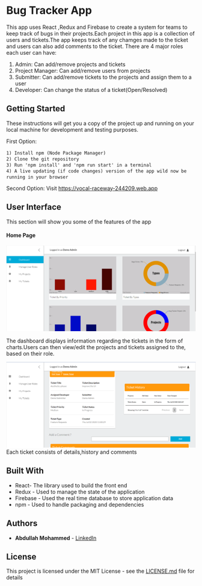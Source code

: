 # Bug Tracker App

This app uses React ,Redux and Firebase to create a system for teams to keep track of 
bugs in their projects.Each project in this app is a collection of 
users and tickets.The app keeps track of any chamges made to the ticket
and users can also add comments to the ticket.
There are 4 major roles each user can have:
1) Admin: Can add/remove projects and tickets
2) Project Manager: Can add/remove users from projects
3) Submitter: Can add/remove tickets to the projects and assign them to a user
4) Developer: Can change the status of a ticket(Open/Resolved)

## Getting Started

These instructions will get you a copy of the project up and running on your local machine for development and testing purposes.

First Option:
```
1) Install npm (Node Package Manager)
2) Clone the git repository
3) Run 'npm install' and 'npm run start' in a terminal
4) A live updating (if code changes) version of the app wild now be running in your browser

```
Second Option:
Visit https://vocal-raceway-244209.web.app

## User Interface 

This section will show you some of the features of the app

#### Home Page
![Home Page](/docs/dash.png)

The dashboard displays information regarding the tickets in the form of charts.Users can then view/edit the projects and tickets assigned to the, based on their role.

![Ticket](/docs/tick.png)
Each ticket consists of details,history and comments

## Built With

* React- The library used to build the front end
* Redux - Used to manage the state of the application
* Firebase - Used the real time database to store application data
* npm - Used to handle packaging and dependencies

## Authors

* **Abdullah Mohammed** - [LinkedIn](https://www.linkedin.com/in/abdullah-mohammed-456290195/)

## License

This project is licensed under the MIT License - see the [LICENSE.md](LICENSE.md) file for details
